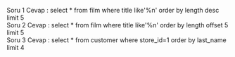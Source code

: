 Soru 1 Cevap :
select * from film
where title like'%n'
order by length desc
limit 5 <br>
Soru 2 Cevap :
select * from film
where title like'%n'
order by length
offset 5
limit 5 <br>
Soru 3 Cevap :
select * from customer
where store_id=1
order by last_name
limit 4
